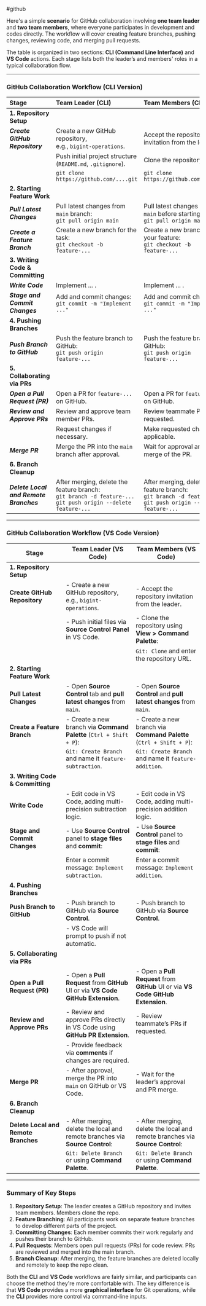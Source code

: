 #github

Here's a simple **scenario** for GitHub collaboration involving **one team leader** and **two team members**, where everyone participates in development and codes directly. The workflow will cover creating feature branches, pushing changes, reviewing code, and merging pull requests.

The table is organized in two sections: **CLI (Command Line Interface)** and **VS Code** actions. Each stage lists both the leader’s and members' roles in a typical collaboration flow.

---

### **GitHub Collaboration Workflow (CLI Version)**

| **Stage**                              | **Team Leader (CLI)**                                                                                              | **Team Members (CLI)**                                                                                             |     |     |     |
| :------------------------------------- | :----------------------------------------------------------------------------------------------------------------- | :----------------------------------------------------------------------------------------------------------------- | --- | --- | --- |
| **1. Repository Setup**                |                                                                                                                    |                                                                                                                    |     |     |     |
| ***Create GitHub Repository***         | Create a new GitHub repository, <br>e.g., `bigint-operations`.                                                     | Accept the repository invitation from the leader.                                                                  |     |     |     |
|                                        | Push initial project structure <br>(`README.md`, `.gitignore`).                                                    | Clone the repository locally:                                                                                      |     |     |     |
|                                        | `git clone https://github.com/....git`                                                                             | `git clone https://github.com/....git`                                                                             |     |     |     |
| **2. Starting Feature Work**           |                                                                                                                    |                                                                                                                    |     |     |     |
| ***Pull Latest Changes***              | Pull latest changes from `main` branch:<br>`git pull origin main`                                                  | Pull latest changes from `main` before starting work:<br>`git pull origin main`                                    |     |     |     |
| ***Create a Feature Branch***          | Create a new branch for the task:<br>`git checkout -b feature-...`                                                 | Create a new branch for your feature:<br>`git checkout -b feature-...`                                             |     |     |     |
| **3. Writing Code & Committing**       |                                                                                                                    |                                                                                                                    |     |     |     |
| ***Write Code***                       | Implement ... .                                                                                                    | Implement ... .                                                                                                    |     |     |     |
| ***Stage and Commit Changes***         | Add and commit changes:<br>`git commit -m "Implement ..."`                                                         | Add and commit changes:<br>`git commit -m "Implement ..."`                                                         |     |     |     |
| **4. Pushing Branches**                |                                                                                                                    |                                                                                                                    |     |     |     |
| ***Push Branch to GitHub***            | Push the feature branch to GitHub:<br>`git push origin feature-...`                                                | Push the feature branch to GitHub:<br>`git push origin feature-...`                                                |     |     |     |
| **5. Collaborating via PRs**           |                                                                                                                    |                                                                                                                    |     |     |     |
| ***Open a Pull Request (PR)***         | Open a PR for `feature-...` on GitHub.                                                                             | Open a PR for `feature-...` on GitHub.                                                                             |     |     |     |
| ***Review and Approve PRs***           | Review and approve team member PRs.                                                                                | Review teammate PRs if requested.                                                                                  |     |     |     |
|                                        | Request changes if necessary.                                                                                      | Make requested changes if applicable.                                                                              |     |     |     |
| ***Merge PR***                         | Merge the PR into the `main` branch after approval.                                                                | Wait for approval and merge of the PR.                                                                             |     |     |     |
| **6. Branch Cleanup**                  |                                                                                                                    |                                                                                                                    |     |     |     |
| ***Delete Local and Remote Branches*** | After merging, delete the feature branch:<br>`git branch -d feature-...`<br>`git push origin --delete feature-...` | After merging, delete the feature branch:<br>`git branch -d feature-...`<br>`git push origin --delete feature-...` |     |     |     |


---

### **GitHub Collaboration Workflow (VS Code Version)**

| **Stage**                        | **Team Leader (VS Code)**                                        | **Team Members (VS Code)**                                   |
|-----------------------------------|------------------------------------------------------------------|--------------------------------------------------------------|
| **1. Repository Setup**           |                                                                  |                                                              |
| **Create GitHub Repository**      | - Create a new GitHub repository, e.g., `bigint-operations`.     | - Accept the repository invitation from the leader.           |
|                                   | - Push initial files via **Source Control Panel** in VS Code.    | - Clone the repository using **View > Command Palette**:      |
|                                   |                                                                  | `Git: Clone` and enter the repository URL.                    |
| **2. Starting Feature Work**      |                                                                  |                                                              |
| **Pull Latest Changes**           | - Open **Source Control** tab and **pull latest changes** from `main`. | - Open **Source Control** and **pull latest changes** from `main`. |
| **Create a Feature Branch**       | - Create a new branch via **Command Palette** (`Ctrl + Shift + P`): | - Create a new branch via **Command Palette** (`Ctrl + Shift + P`): |
|                                   | `Git: Create Branch` and name it `feature-subtraction`.           | `Git: Create Branch` and name it `feature-addition`.           |
| **3. Writing Code & Committing**  |                                                                  |                                                              |
| **Write Code**                    | - Edit code in VS Code, adding multi-precision subtraction logic. | - Edit code in VS Code, adding multi-precision addition logic. |
| **Stage and Commit Changes**      | - Use **Source Control** panel to **stage files** and **commit**: | - Use **Source Control** panel to **stage files** and **commit**: |
|                                   | Enter a commit message: `Implement subtraction`.                 | Enter a commit message: `Implement addition`.                |
| **4. Pushing Branches**           |                                                                  |                                                              |
| **Push Branch to GitHub**         | - Push branch to GitHub via **Source Control**.                  | - Push branch to GitHub via **Source Control**.               |
|                                   | - VS Code will prompt to push if not automatic.                  |                                                              |
| **5. Collaborating via PRs**      |                                                                  |                                                              |
| **Open a Pull Request (PR)**      | - Open a **Pull Request** from **GitHub** UI or via **VS Code GitHub Extension**. | - Open a **Pull Request** from **GitHub** UI or via **VS Code GitHub Extension**. |
| **Review and Approve PRs**        | - Review and approve PRs directly in VS Code using **GitHub PR Extension**. | - Review teammate’s PRs if requested.                        |
|                                   | - Provide feedback via **comments** if changes are required.     |                                                              |
| **Merge PR**                      | - After approval, merge the PR into `main` on GitHub or VS Code. | - Wait for the leader’s approval and PR merge.                |
| **6. Branch Cleanup**             |                                                                  |                                                              |
| **Delete Local and Remote Branches** | - After merging, delete the local and remote branches via **Source Control**: | - After merging, delete the local and remote branches via **Source Control**: |
|                                   | `Git: Delete Branch` or using **Command Palette**.               | `Git: Delete Branch` or using **Command Palette**.            |

---

### **Summary of Key Steps**

1. **Repository Setup**: The leader creates a GitHub repository and invites team members. Members clone the repo.
2. **Feature Branching**: All participants work on separate feature branches to develop different parts of the project.
3. **Committing Changes**: Each member commits their work regularly and pushes their branch to GitHub.
4. **Pull Requests**: Members open pull requests (PRs) for code review. PRs are reviewed and merged into the main branch.
5. **Branch Cleanup**: After merging, the feature branches are deleted locally and remotely to keep the repo clean.

Both the **CLI** and **VS Code** workflows are fairly similar, and participants can choose the method they're more comfortable with. The key difference is that **VS Code** provides a more **graphical interface** for Git operations, while the **CLI** provides more control via command-line inputs.